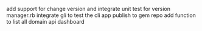 add support for change version and integrate
unit test for version manager.rb
integrate gli to test the cli app
publish to gem repo
add function to list all domain api dashboard

